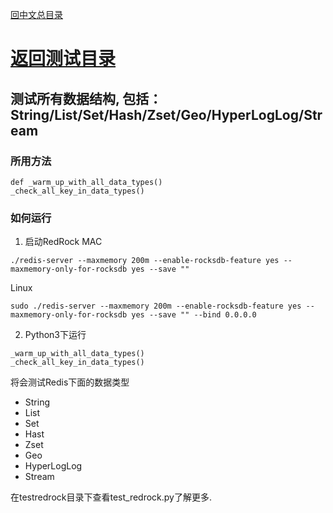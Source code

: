 [回中文总目录](menu_cn.md) 

# [返回测试目录](test_cn.md)

## 测试所有数据结构, 包括：String/List/Set/Hash/Zset/Geo/HyperLogLog/Stream

### 所用方法

```
def _warm_up_with_all_data_types()
_check_all_key_in_data_types()
```

### 如何运行
1. 启动RedRock
MAC
```
./redis-server --maxmemory 200m --enable-rocksdb-feature yes --maxmemory-only-for-rocksdb yes --save ""
```
Linux
```
sudo ./redis-server --maxmemory 200m --enable-rocksdb-feature yes --maxmemory-only-for-rocksdb yes --save "" --bind 0.0.0.0
```
2. Python3下运行
```
_warm_up_with_all_data_types()
_check_all_key_in_data_types()
```
将会测试Redis下面的数据类型
* String
* List
* Set
* Hast
* Zset
* Geo
* HyperLogLog
* Stream

在testredrock目录下查看test_redrock.py了解更多.